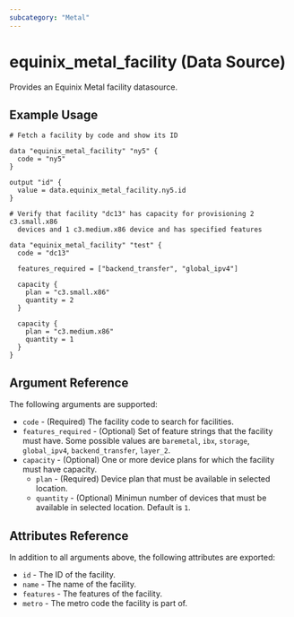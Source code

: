 ```yaml
---
subcategory: "Metal"
---
```


# equinix_metal_facility (Data Source)

Provides an Equinix Metal facility datasource.

## Example Usage

```hcl
# Fetch a facility by code and show its ID

data "equinix_metal_facility" "ny5" {
  code = "ny5"
}

output "id" {
  value = data.equinix_metal_facility.ny5.id
}
```

```hcl
# Verify that facility "dc13" has capacity for provisioning 2 c3.small.x86 
  devices and 1 c3.medium.x86 device and has specified features

data "equinix_metal_facility" "test" {
  code = "dc13"

  features_required = ["backend_transfer", "global_ipv4"]

  capacity {
    plan = "c3.small.x86"
    quantity = 2
  }

  capacity {
    plan = "c3.medium.x86"
    quantity = 1
  }
}
```

## Argument Reference

The following arguments are supported:

* `code` - (Required) The facility code to search for facilities.
* `features_required` - (Optional) Set of feature strings that the facility must have. Some
possible values are `baremetal`, `ibx`, `storage`, `global_ipv4`, `backend_transfer`, `layer_2`.
* `capacity` - (Optional) One or more device plans for which the facility must have capacity.
  * `plan` - (Required) Device plan that must be available in selected location.
  * `quantity` - (Optional) Minimun number of devices that must be available in selected location.
  Default is `1`.

## Attributes Reference

In addition to all arguments above, the following attributes are exported:

* `id` - The ID of the facility.
* `name` - The name of the facility.
* `features` - The features of the facility.
* `metro` - The metro code the facility is part of.
